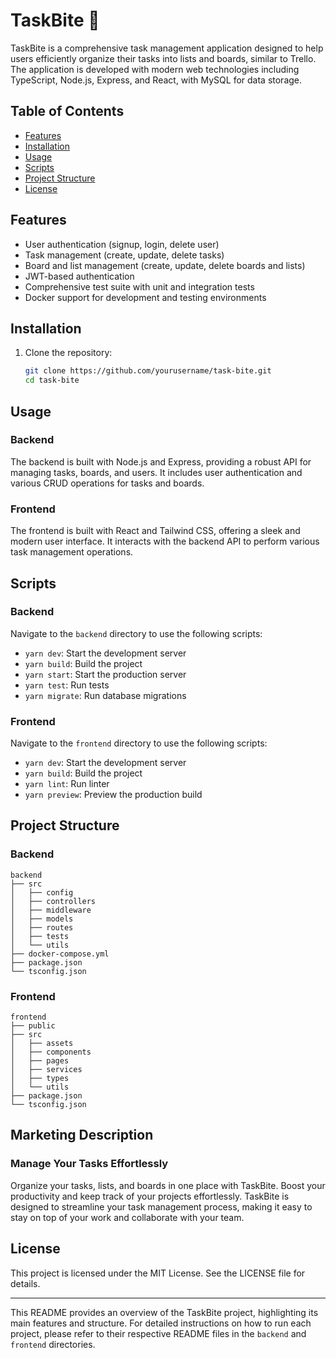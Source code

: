 # TaskBite 🍏

TaskBite is a comprehensive task management application designed to help users efficiently organize their tasks into lists and boards, similar to Trello. The application is developed with modern web technologies including TypeScript, Node.js, Express, and React, with MySQL for data storage.

## Table of Contents

- [Features](#features)
- [Installation](#installation)
- [Usage](#usage)
- [Scripts](#scripts)
- [Project Structure](#project-structure)
- [License](#license)

## Features

- User authentication (signup, login, delete user)
- Task management (create, update, delete tasks)
- Board and list management (create, update, delete boards and lists)
- JWT-based authentication
- Comprehensive test suite with unit and integration tests
- Docker support for development and testing environments

## Installation

1. Clone the repository:
   ```bash
   git clone https://github.com/yourusername/task-bite.git
   cd task-bite
   ```

## Usage

### Backend

The backend is built with Node.js and Express, providing a robust API for managing tasks, boards, and users. It includes user authentication and various CRUD operations for tasks and boards.

### Frontend

The frontend is built with React and Tailwind CSS, offering a sleek and modern user interface. It interacts with the backend API to perform various task management operations.

## Scripts

### Backend
Navigate to the `backend` directory to use the following scripts:
- `yarn dev`: Start the development server
- `yarn build`: Build the project
- `yarn start`: Start the production server
- `yarn test`: Run tests
- `yarn migrate`: Run database migrations

### Frontend
Navigate to the `frontend` directory to use the following scripts:
- `yarn dev`: Start the development server
- `yarn build`: Build the project
- `yarn lint`: Run linter
- `yarn preview`: Preview the production build

## Project Structure

### Backend
```
backend
├── src
│   ├── config
│   ├── controllers
│   ├── middleware
│   ├── models
│   ├── routes
│   ├── tests
│   └── utils
├── docker-compose.yml
├── package.json
└── tsconfig.json
```

### Frontend
```
frontend
├── public
├── src
│   ├── assets
│   ├── components
│   ├── pages
│   ├── services
│   ├── types
│   └── utils
├── package.json
└── tsconfig.json
```

## Marketing Description

### Manage Your Tasks Effortlessly
Organize your tasks, lists, and boards in one place with TaskBite. Boost your productivity and keep track of your projects effortlessly. TaskBite is designed to streamline your task management process, making it easy to stay on top of your work and collaborate with your team.

## License

This project is licensed under the MIT License. See the LICENSE file for details.

---

This README provides an overview of the TaskBite project, highlighting its main features and structure. For detailed instructions on how to run each project, please refer to their respective README files in the `backend` and `frontend` directories.
